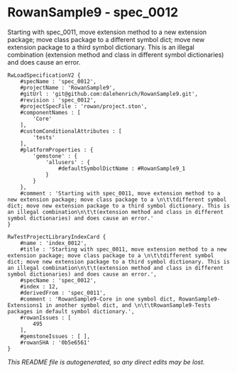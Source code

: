 # RowanSample9 - spec_0012
Starting with spec_0011, move extension method to a new extension package; move class package to a 
		different symbol dict; move new extension package to a third symbol dictionary. This is an illegal combination
		(extension method and class in different symbol dictionaries) and does cause an error.
```
RwLoadSpecificationV2 {
	#specName : 'spec_0012',
	#projectName : 'RowanSample9',
	#gitUrl : 'git@github.com:dalehenrich/RowanSample9.git',
	#revision : 'spec_0012',
	#projectSpecFile : 'rowan/project.ston',
	#componentNames : [
		'Core'
	],
	#customConditionalAttributes : [
		'tests'
	],
	#platformProperties : {
		'gemstone' : {
			'allusers' : {
				#defaultSymbolDictName : #RowanSample9_1
			}
		}
	},
	#comment : 'Starting with spec_0011, move extension method to a new extension package; move class package to a \n\t\tdifferent symbol dict; move new extension package to a third symbol dictionary. This is an illegal combination\n\t\t(extension method and class in different symbol dictionaries) and does cause an error.'
}

RwTestProjectLibraryIndexCard {
	#name : 'index_0012',
	#title : 'Starting with spec_0011, move extension method to a new extension package; move class package to a \n\t\tdifferent symbol dict; move new extension package to a third symbol dictionary. This is an illegal combination\n\t\t(extension method and class in different symbol dictionaries) and does cause an error.',
	#specName : 'spec_0012',
	#index : 12,
	#derivedFrom : 'spec_0011',
	#comment : 'RowanSample9-Core in one symbol dict, RowanSample9-Extensions1 in another symbol dict, and \n\t\tRowanSample9-Tests packages in default symbol dictionary.',
	#rowanIssues : [
		495
	],
	#gemstoneIssues : [ ],
	#rowanSHA : '0b5e6561'
}
```

*This README file is autogenerated, so any direct edits may be lost.*
